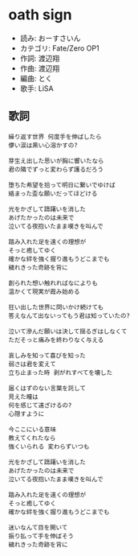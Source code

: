 oath sign
==========

- 読み: おーすさいん
- カテゴリ: Fate/Zero OP1
- 作詞: 渡辺翔
- 作曲: 渡辺翔
- 編曲: とく
- 歌手: LiSA


歌詞
-----

    繰り返す世界 何度手を伸ばしたら
    儚い涙は黒い心溶かすの?

    芽生え出した思いが胸に響いたなら
    君の隣でずっと変わらず護るだろう

    堕ちた希望を拾って明日に繋いでゆけば
    絡まった歪な願いだってほどける

    光をかざして躊躇いを消した
    あげたかったのは未来で
    泣いてる夜抱いたまま嘆きを叫んで

    踏み入れた足を遠くの理想が
    そっと癒してゆく
    確かな絆を強く握り進もうどこまでも
    穢れきった奇跡を背に

    創られた想い触れればなによりも
    温かくて現実が霞み始める

    狂い出した世界に問いかけ続けても
    答えなんて出ないってもう君は知っていたの?

    泣いて滲んだ願いは決して揺るぎはしなくて
    ただそっと痛みを終わりなく与える

    哀しみを知って喜びを知った
    弱さは君を変えて
    立ち止まった時 剥がれすべてを壊した

    届くはずのない言葉を託して
    見えた瞳は
    何を感じて遠ざけるの?
    心隠すように

    今ここにいる意味
    教えてくれたなら
    強くいられる 変わらずいつも

    光をかざして躊躇いを消した
    あげたかったのは未来で
    泣いてる夜抱いたまま嘆きを叫んで

    踏み入れた足を遠くの理想が
    そっと癒してゆく
    確かな絆を強く握り進もうどこまでも

    迷いなんて目を開いて
    振り払って手を伸ばそう
    穢れきった奇跡を背に

